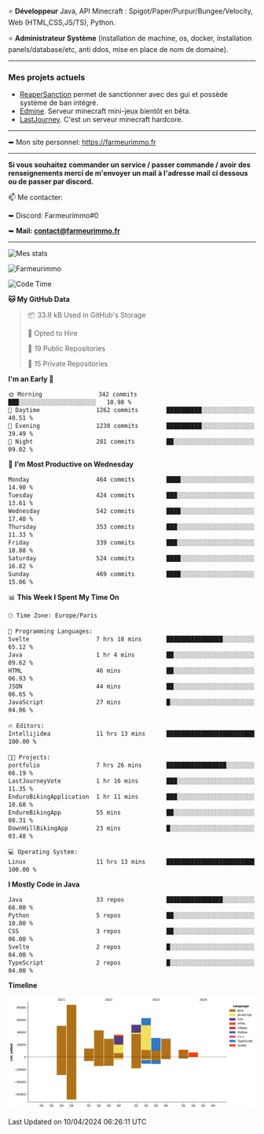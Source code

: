 ⭐ **Développeur** Java, API Minecraft : Spigot/Paper/Purpur/Bungee/Velocity, Web (HTML,CSS,JS/TS), Python.

⭐ **Administrateur Système** (installation de machine, os, docker, installation panels/database/etc, anti ddos, mise en place de nom de domaine).

---

### Mes projets actuels
- [ReaperSanction](https://www.spigotmc.org/resources/reapersanction.89580/) permet de sanctionner avec des gui et possède système de ban intégré.
- [Edmine](https://edmine.net). Serveur minecraft mini-jeux bientôt en bêta.
- [LastJourney](https://lastjourney.fr). C'est un serveur minecraft hardcore.

---

➥ Mon site personnel: https://farmeurimmo.fr

---

**Si vous souhaitez commander un service / passer commande / avoir des renseignements merci de m'envoyer un mail à l'adresse mail ci dessous ou de passer par discord.**

📫 Me contacter:
 
   ➥ Discord: Farmeurimmo#0
   
   ➥ **Mail: contact@farmeurimmo.fr**

---

![Mes stats](https://github-readme-stats.farmeurimmo.fr/api?username=Farmeurimmo&count_private=true&show_icons=true&theme=radical)

<img src="https://komarev.com/ghpvc/?username=Farmeurimmo" alt="Farmeurimmo" />

<!--START_SECTION:waka-->
![Code Time](http://img.shields.io/badge/Code%20Time-1%2C280%20hrs%2058%20mins-blue)

**🐱 My GitHub Data** 

> 📦 33.8 kB Used in GitHub's Storage 
 > 
> 💼 Opted to Hire
 > 
> 📜 19 Public Repositories 
 > 
> 🔑 15 Private Repositories 
 > 
**I'm an Early 🐤** 

```text
🌞 Morning                342 commits         ███░░░░░░░░░░░░░░░░░░░░░░   10.98 % 
🌆 Daytime                1262 commits        ██████████░░░░░░░░░░░░░░░   40.51 % 
🌃 Evening                1230 commits        ██████████░░░░░░░░░░░░░░░   39.49 % 
🌙 Night                  281 commits         ██░░░░░░░░░░░░░░░░░░░░░░░   09.02 % 
```
📅 **I'm Most Productive on Wednesday** 

```text
Monday                   464 commits         ████░░░░░░░░░░░░░░░░░░░░░   14.90 % 
Tuesday                  424 commits         ███░░░░░░░░░░░░░░░░░░░░░░   13.61 % 
Wednesday                542 commits         ████░░░░░░░░░░░░░░░░░░░░░   17.40 % 
Thursday                 353 commits         ███░░░░░░░░░░░░░░░░░░░░░░   11.33 % 
Friday                   339 commits         ███░░░░░░░░░░░░░░░░░░░░░░   10.88 % 
Saturday                 524 commits         ████░░░░░░░░░░░░░░░░░░░░░   16.82 % 
Sunday                   469 commits         ████░░░░░░░░░░░░░░░░░░░░░   15.06 % 
```


📊 **This Week I Spent My Time On** 

```text
🕑︎ Time Zone: Europe/Paris

💬 Programming Languages: 
Svelte                   7 hrs 18 mins       ████████████████░░░░░░░░░   65.12 % 
Java                     1 hr 4 mins         ██░░░░░░░░░░░░░░░░░░░░░░░   09.62 % 
HTML                     46 mins             ██░░░░░░░░░░░░░░░░░░░░░░░   06.93 % 
JSON                     44 mins             ██░░░░░░░░░░░░░░░░░░░░░░░   06.65 % 
JavaScript               27 mins             █░░░░░░░░░░░░░░░░░░░░░░░░   04.06 % 

🔥 Editors: 
Intellijidea             11 hrs 13 mins      █████████████████████████   100.00 % 

🐱‍💻 Projects: 
portfolio                7 hrs 26 mins       █████████████████░░░░░░░░   66.19 % 
LastJourneyVote          1 hr 16 mins        ███░░░░░░░░░░░░░░░░░░░░░░   11.35 % 
EnduroBikingApplication  1 hr 11 mins        ███░░░░░░░░░░░░░░░░░░░░░░   10.68 % 
EndureBikingApp          55 mins             ██░░░░░░░░░░░░░░░░░░░░░░░   08.31 % 
DownHillBikingApp        23 mins             █░░░░░░░░░░░░░░░░░░░░░░░░   03.48 % 

💻 Operating System: 
Linux                    11 hrs 13 mins      █████████████████████████   100.00 % 
```

**I Mostly Code in Java** 

```text
Java                     33 repos            ████████████████░░░░░░░░░   66.00 % 
Python                   5 repos             ██░░░░░░░░░░░░░░░░░░░░░░░   10.00 % 
CSS                      3 repos             ██░░░░░░░░░░░░░░░░░░░░░░░   06.00 % 
Svelte                   2 repos             █░░░░░░░░░░░░░░░░░░░░░░░░   04.00 % 
TypeScript               2 repos             █░░░░░░░░░░░░░░░░░░░░░░░░   04.00 % 
```



**Timeline**

![Lines of Code chart](https://raw.githubusercontent.com/Farmeurimmo/Farmeurimmo/main/assets/bar_graph.png)


 Last Updated on 10/04/2024 06:26:11 UTC
<!--END_SECTION:waka-->
